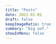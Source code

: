 ```yaml
---
title: "Posts"
date: 2021-01-01
draft: false
keepImageRatio: true
summary: "big oof."
showInMenu: false
---
```

